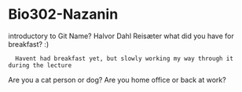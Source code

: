 # Bio302-Nazanin
introductory to Git
Name?
      Halvor Dahl Reisæter
what did you have for breakfast? :)

      Havent had breakfast yet, but slowly working my way through it during the lecture


Are you a cat person or dog?
Are you home office or back at work?

